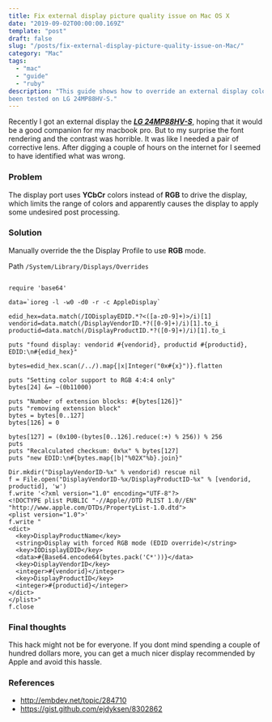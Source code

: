 ```yaml
---
title: Fix external display picture quality issue on Mac OS X
date: "2019-09-02T00:00:00.169Z"
template: "post"
draft: false
slug: "/posts/fix-external-display-picture-quality-issue-on-Mac/"
category: "Mac"
tags:
  - "mac"
  - "guide"
  - "ruby"
description: "This guide shows how to override an external display color profile on Mac OS X. It has
been tested on LG 24MP88HV-S."
---
```


Recently I got an external display the [***LG 24MP88HV-S***](https://www.lg.com/us/displays/lg-24MP88HV-S-led-display),
hoping that it would be a good companion for my macbook pro. But to my surprise the font rendering and 
the contrast was horrible. It was like I needed a pair of corrective lens. After 
digging a couple of hours on the internet for I seemed to have identified what was wrong.


### Problem ###

The display port uses **YCbCr** colors instead of **RGB** to drive the display, which limits
the range of colors and apparently causes the display to apply some undesired post processing.

### Solution ###

Manually override the the Display Profile to use **RGB** mode.

Path `/System/Library/Displays/Overrides`


```ruby{numberLines: true}

require 'base64'

data=`ioreg -l -w0 -d0 -r -c AppleDisplay`

edid_hex=data.match(/IODisplayEDID.*?<([a-z0-9]+)>/i)[1]
vendorid=data.match(/DisplayVendorID.*?([0-9]+)/i)[1].to_i
productid=data.match(/DisplayProductID.*?([0-9]+)/i)[1].to_i

puts "found display: vendorid #{vendorid}, productid #{productid}, EDID:\n#{edid_hex}"

bytes=edid_hex.scan(/../).map{|x|Integer("0x#{x}")}.flatten

puts "Setting color support to RGB 4:4:4 only"
bytes[24] &= ~(0b11000)

puts "Number of extension blocks: #{bytes[126]}"
puts "removing extension block"
bytes = bytes[0..127]
bytes[126] = 0

bytes[127] = (0x100-(bytes[0..126].reduce(:+) % 256)) % 256
puts 
puts "Recalculated checksum: 0x%x" % bytes[127]
puts "new EDID:\n#{bytes.map{|b|"%02X"%b}.join}"

Dir.mkdir("DisplayVendorID-%x" % vendorid) rescue nil
f = File.open("DisplayVendorID-%x/DisplayProductID-%x" % [vendorid, productid], 'w')
f.write '<?xml version="1.0" encoding="UTF-8"?>
<!DOCTYPE plist PUBLIC "-//Apple//DTD PLIST 1.0//EN" "http://www.apple.com/DTDs/PropertyList-1.0.dtd">
<plist version="1.0">'
f.write "
<dict>
  <key>DisplayProductName</key>
  <string>Display with forced RGB mode (EDID override)</string>
  <key>IODisplayEDID</key>
  <data>#{Base64.encode64(bytes.pack('C*'))}</data>
  <key>DisplayVendorID</key>
  <integer>#{vendorid}</integer>
  <key>DisplayProductID</key>
  <integer>#{productid}</integer>
</dict>
</plist>"
f.close
```

### Final thoughts ###

This hack might not be for everyone. If you dont mind spending a couple of hundred dollars more, you 
can get a much nicer display recommended by Apple and avoid this hassle.



### References ###
* http://embdev.net/topic/284710
* https://gist.github.com/ejdyksen/8302862